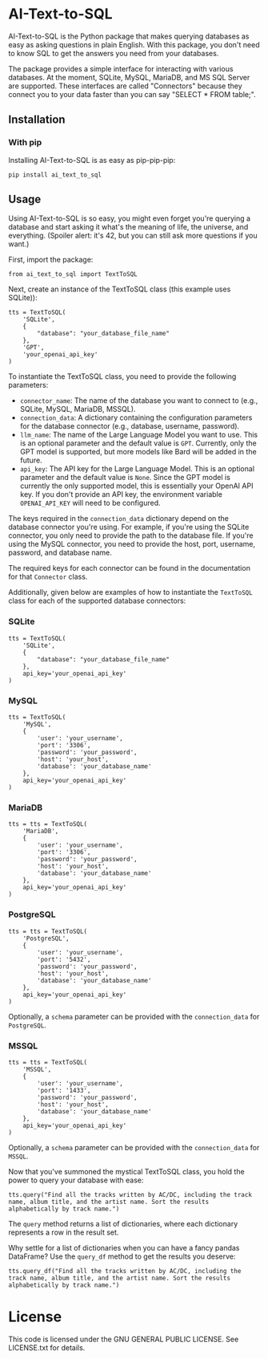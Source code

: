 # AI-Text-to-SQL

AI-Text-to-SQL is the Python package that makes querying databases as easy as asking questions in plain English. With this package, you don't need to know SQL to get the answers you need from your databases.

The package provides a simple interface for interacting with various databases. At the moment, SQLite, MySQL, MariaDB, and MS SQL Server are supported. These interfaces are called "Connectors" because they connect you to your data faster than you can say "SELECT * FROM table;".

## Installation
### With pip

Installing AI-Text-to-SQL is as easy as pip-pip-pip:
```
pip install ai_text_to_sql
```

## Usage

Using AI-Text-to-SQL is so easy, you might even forget you're querying a database and start asking it what's the meaning of life, the universe, and everything. (Spoiler alert: it's 42, but you can still ask more questions if you want.)

First, import the package:
```
from ai_text_to_sql import TextToSQL
```

Next, create an instance of the TextToSQL class (this example uses SQLite)):
```
tts = TextToSQL(
    'SQLite',
    {
        "database": "your_database_file_name"
    },
    'GPT',
    'your_openai_api_key'
)
```
To instantiate the TextToSQL class, you need to provide the following parameters:
- `connector_name`: The name of the database you want to connect to (e.g., SQLite, MySQL, MariaDB, MSSQL).
- `connection_data`: A dictionary containing the configuration parameters for the database connector (e.g., database, username, password).
- `llm_name`: The name of the Large Language Model you want to use. This is an optional parameter and the default value is `GPT`. Currently, only the GPT model is supported, but more models like Bard will be added in the future.
- `api_key`: The API key for the Large Language Model. This is an optional parameter and the default value is `None`. Since the GPT model is currently the only supported model, this is essentially your OpenAI API key. If you don't provide an API key, the environment variable `OPENAI_API_KEY` will need to be configured.

The keys required in the `connection_data` dictionary depend on the database connector you're using. For example, if you're using the SQLite connector, you only need to provide the path to the database file. If you're using the MySQL connector, you need to provide the host, port, username, password, and database name.

The required keys for each connector can be found in the documentation for that `Connector` class.

Additionally, given below are examples of how to instantiate the `TextToSQL` class for each of the supported database connectors:

### SQLite
```
tts = TextToSQL(
    'SQLite',
    {
        "database": "your_database_file_name"
    },
    api_key='your_openai_api_key'
)
```

### MySQL
```
tts = TextToSQL(
    'MySQL',
    {
        'user': 'your_username',
        'port': '3306',
        'password': 'your_password',
        'host': 'your_host',
        'database': 'your_database_name'
    },
    api_key='your_openai_api_key'
)
```

### MariaDB
```
tts = tts = TextToSQL(
    'MariaDB',
    {
        'user': 'your_username',
        'port': '3306',
        'password': 'your_password',
        'host': 'your_host',
        'database': 'your_database_name'
    },
    api_key='your_openai_api_key'
)
```

### PostgreSQL
```
tts = tts = TextToSQL(
    'PostgreSQL',
    {
        'user': 'your_username',
        'port': '5432',
        'password': 'your_password',
        'host': 'your_host',
        'database': 'your_database_name'
    },
    api_key='your_openai_api_key'
)
```
Optionally, a `schema` parameter can be provided with the `connection_data` for `PostgreSQL`.

### MSSQL
```
tts = tts = TextToSQL(
    'MSSQL',
    {
        'user': 'your_username',
        'port': '1433',
        'password': 'your_password',
        'host': 'your_host',
        'database': 'your_database_name'
    },
    api_key='your_openai_api_key'
)
```
Optionally, a `schema` parameter can be provided with the `connection_data` for `MSSQL`.

Now that you've summoned the mystical TextToSQL class, you hold the power to query your database with ease:
```
tts.query("Find all the tracks written by AC/DC, including the track name, album title, and the artist name. Sort the results alphabetically by track name.")
```
The `query` method returns a list of dictionaries, where each dictionary represents a row in the result set.

Why settle for a list of dictionaries when you can have a fancy pandas DataFrame? Use the `query_df` method to get the results you deserve:
```
tts.query_df("Find all the tracks written by AC/DC, including the track name, album title, and the artist name. Sort the results alphabetically by track name.")
```

# License
This code is licensed under the GNU GENERAL PUBLIC LICENSE. See LICENSE.txt for details.